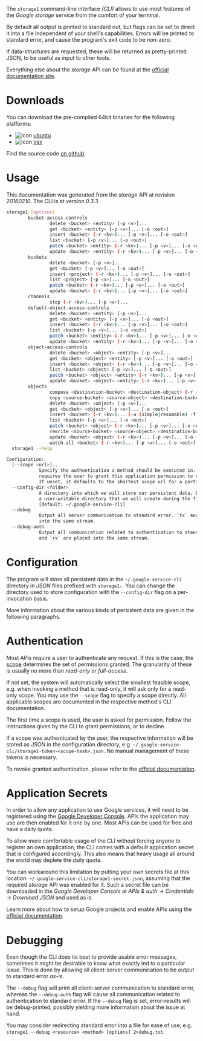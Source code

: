 <!---
DO NOT EDIT !
This file was generated automatically from 'src/mako/cli/README.md.mako'
DO NOT EDIT !
-->
The `storage1` command-line interface *(CLI)* allows to use most features of the *Google storage* service from the comfort of your terminal.

By default all output is printed to standard out, but flags can be set to direct it into a file independent of your shell's
capabilities. Errors will be printed to standard error, and cause the program's exit code to be non-zero.

If data-structures are requested, these will be returned as pretty-printed JSON, to be useful as input to other tools.

Everything else about the *storage* API can be found at the
[official documentation site](https://developers.google.com/storage/docs/json_api/).

# Downloads

You can download the pre-compiled 64bit binaries for the following platforms:

* ![icon](http://megaicons.net/static/img/icons_sizes/6/140/16/ubuntu-icon.png) [ubuntu](http://dl.byronimo.de/google.rs/cli/0.3.3/ubuntu/storage1.tar.gz)
* ![icon](http://hydra-media.cursecdn.com/wow.gamepedia.com/a/a2/Apple-icon-16x16.png?version=25ddd67ac3dd3b634478e3978b76cb74) [osx](http://dl.byronimo.de/google.rs/cli/0.3.3/osx/storage1.tar.gz)

Find the source code [on github](https://github.com/Byron/google-apis-rs/tree/master/gen/storage1-cli).

# Usage

This documentation was generated from the *storage* API at revision *20160210*. The CLI is at version *0.3.3*.

```bash
storage1 [options]
        bucket-access-controls
                delete <bucket> <entity> [-p <v>]...
                get <bucket> <entity> [-p <v>]... [-o <out>]
                insert <bucket> (-r <kv>)... [-p <v>]... [-o <out>]
                list <bucket> [-p <v>]... [-o <out>]
                patch <bucket> <entity> (-r <kv>)... [-p <v>]... [-o <out>]
                update <bucket> <entity> (-r <kv>)... [-p <v>]... [-o <out>]
        buckets
                delete <bucket> [-p <v>]...
                get <bucket> [-p <v>]... [-o <out>]
                insert <project> (-r <kv>)... [-p <v>]... [-o <out>]
                list <project> [-p <v>]... [-o <out>]
                patch <bucket> (-r <kv>)... [-p <v>]... [-o <out>]
                update <bucket> (-r <kv>)... [-p <v>]... [-o <out>]
        channels
                stop (-r <kv>)... [-p <v>]...
        default-object-access-controls
                delete <bucket> <entity> [-p <v>]...
                get <bucket> <entity> [-p <v>]... [-o <out>]
                insert <bucket> (-r <kv>)... [-p <v>]... [-o <out>]
                list <bucket> [-p <v>]... [-o <out>]
                patch <bucket> <entity> (-r <kv>)... [-p <v>]... [-o <out>]
                update <bucket> <entity> (-r <kv>)... [-p <v>]... [-o <out>]
        object-access-controls
                delete <bucket> <object> <entity> [-p <v>]...
                get <bucket> <object> <entity> [-p <v>]... [-o <out>]
                insert <bucket> <object> (-r <kv>)... [-p <v>]... [-o <out>]
                list <bucket> <object> [-p <v>]... [-o <out>]
                patch <bucket> <object> <entity> (-r <kv>)... [-p <v>]... [-o <out>]
                update <bucket> <object> <entity> (-r <kv>)... [-p <v>]... [-o <out>]
        objects
                compose <destination-bucket> <destination-object> (-r <kv>)... [-p <v>]... [-o <out>]
                copy <source-bucket> <source-object> <destination-bucket> <destination-object> (-r <kv>)... [-p <v>]... [-o <out>]
                delete <bucket> <object> [-p <v>]...
                get <bucket> <object> [-p <v>]... [-o <out>]
                insert <bucket> (-r <kv>)... (-u (simple|resumable) -f <file> [-m <mime>]) [-p <v>]... [-o <out>]
                list <bucket> [-p <v>]... [-o <out>]
                patch <bucket> <object> (-r <kv>)... [-p <v>]... [-o <out>]
                rewrite <source-bucket> <source-object> <destination-bucket> <destination-object> (-r <kv>)... [-p <v>]... [-o <out>]
                update <bucket> <object> (-r <kv>)... [-p <v>]... [-o <out>]
                watch-all <bucket> (-r <kv>)... [-p <v>]... [-o <out>]
  storage1 --help

Configuration:
  [--scope <url>]...
            Specify the authentication a method should be executed in. Each scope
            requires the user to grant this application permission to use it.
            If unset, it defaults to the shortest scope url for a particular method.
  --config-dir <folder>
            A directory into which we will store our persistent data. Defaults to
            a user-writable directory that we will create during the first invocation.
            [default: ~/.google-service-cli]
  --debug
            Output all server communication to standard error. `tx` and `rx` are placed
            into the same stream.
  --debug-auth
            Output all communication related to authentication to standard error. `tx`
            and `rx` are placed into the same stream.

```

# Configuration

The program will store all persistent data in the `~/.google-service-cli` directory in *JSON* files prefixed with `storage1-`.  You can change the directory used to store configuration with the `--config-dir` flag on a per-invocation basis.

More information about the various kinds of persistent data are given in the following paragraphs.

# Authentication

Most APIs require a user to authenticate any request. If this is the case, the [scope][scopes] determines the 
set of permissions granted. The granularity of these is usually no more than *read-only* or *full-access*.

If not set, the system will automatically select the smallest feasible scope, e.g. when invoking a
method that is read-only, it will ask only for a read-only scope. 
You may use the `--scope` flag to specify a scope directly. 
All applicable scopes are documented in the respective method's CLI documentation.

The first time a scope is used, the user is asked for permission. Follow the instructions given 
by the CLI to grant permissions, or to decline.

If a scope was authenticated by the user, the respective information will be stored as *JSON* in the configuration
directory, e.g. `~/.google-service-cli/storage1-token-<scope-hash>.json`. No manual management of these tokens
is necessary.

To revoke granted authentication, please refer to the [official documentation][revoke-access].

# Application Secrets

In order to allow any application to use Google services, it will need to be registered using the 
[Google Developer Console][google-dev-console]. APIs the application may use are then enabled for it
one by one. Most APIs can be used for free and have a daily quota.

To allow more comfortable usage of the CLI without forcing anyone to register an own application, the CLI
comes with a default application secret that is configured accordingly. This also means that heavy usage
all around the world may deplete the daily quota.

You can workaround this limitation by putting your own secrets file at this location: 
`~/.google-service-cli/storage1-secret.json`, assuming that the required *storage* API 
was enabled for it. Such a secret file can be downloaded in the *Google Developer Console* at 
*APIs & auth -> Credentials -> Download JSON* and used as is.

Learn more about how to setup Google projects and enable APIs using the [official documentation][google-project-new].


# Debugging

Even though the CLI does its best to provide usable error messages, sometimes it might be desirable to know
what exactly led to a particular issue. This is done by allowing all client-server communication to be 
output to standard error *as-is*.

The `--debug` flag will print all client-server communication to standard error, whereas the `--debug-auth` flag
will cause all communication related to authentication to standard error.
If the `--debug` flag is set, error-results will be debug-printed, possibly yielding more information about the 
issue at hand.

You may consider redirecting standard error into a file for ease of use, e.g. `storage1 --debug <resource> <method> [options] 2>debug.txt`.


[scopes]: https://developers.google.com/+/api/oauth#scopes
[revoke-access]: http://webapps.stackexchange.com/a/30849
[google-dev-console]: https://console.developers.google.com/
[google-project-new]: https://developers.google.com/console/help/new/